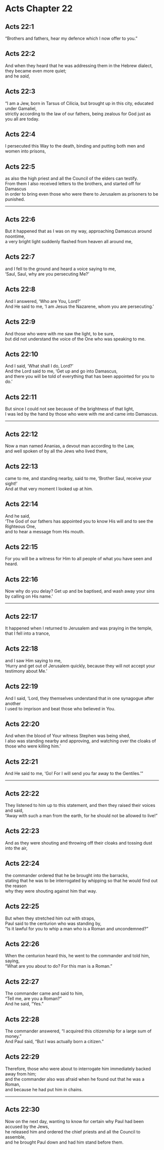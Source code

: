 # Acts Chapter 22

## Acts 22:1

“Brothers and fathers, hear my defence which I now offer to you.”

## Acts 22:2

And when they heard that he was addressing them in the Hebrew dialect, they became even more quiet;  
and he _said_,

## Acts 22:3

“I am a Jew, born in Tarsus of Cilicia, but brought up in this city, educated under Gamaliel,  
strictly according to the law of our fathers, being zealous for God just as you all are today.

## Acts 22:4

I persecuted this Way to the death, binding and putting both men and women into prisons,

## Acts 22:5

as also the high priest and all the Council of the elders can testify.  
From them I also received letters to the brothers, and started off for Damascus  
in order to bring even those who were there to Jerusalem as prisoners to be punished.

---

## Acts 22:6

But it happened that as I was on my way, approaching Damascus around noontime,  
a very bright light suddenly flashed from heaven all around me,

## Acts 22:7

and I fell to the ground and heard a voice saying to me,  
‘Saul, Saul, why are you persecuting Me?’

## Acts 22:8

And I answered, ‘Who are You, Lord?’  
And He said to me, ‘I am Jesus the Nazarene, whom you are persecuting.’

## Acts 22:9

And those who were with me saw the light, to be sure,  
but did not understand the voice of the One who was speaking to me.

## Acts 22:10

And I said, ‘What shall I do, Lord?’  
And the Lord said to me, ‘Get up and go into Damascus,  
and there you will be told of everything that has been appointed for you to do.’

## Acts 22:11

But since I could not see because of the brightness of that light,  
I was led by the hand by those who were with me and came into Damascus.

---

## Acts 22:12

Now a man named Ananias, a devout man according to the Law,  
and well spoken of by all the Jews who lived there,

## Acts 22:13

came to me, and standing nearby, said to me, ‘Brother Saul, receive your sight!’  
And at that very moment I looked up at him.

## Acts 22:14

And he said,  
‘The God of our fathers has appointed you to know His will and to see the Righteous One,  
and to hear a message from His mouth.

## Acts 22:15

For you will be a witness for Him to all people of what you have seen and heard.

## Acts 22:16

Now why do you delay? Get up and be baptised, and wash away your sins by calling on His name.’

---

## Acts 22:17

It happened when I returned to Jerusalem and was praying in the temple,  
that I fell into a trance,

## Acts 22:18

and I saw Him saying to me,  
‘Hurry and get out of Jerusalem quickly, because they will not accept your testimony about Me.’

## Acts 22:19

And I said, ‘Lord, they themselves understand that in one synagogue after another  
I used to imprison and beat those who believed in You.

## Acts 22:20

And when the blood of Your witness Stephen was being shed,  
I also was standing nearby and approving, and watching over the cloaks of those who were killing him.’

## Acts 22:21

And He said to me, ‘Go! For I will send you far away to the Gentiles.’”

---

## Acts 22:22

They listened to him up to this statement, and then they raised their voices and said,  
“Away with such a man from the earth, for he should not be allowed to live!”

## Acts 22:23

And as they were shouting and throwing off their cloaks and tossing dust into the air,

## Acts 22:24

the commander ordered that he be brought into the barracks,  
stating that he was to be interrogated by whipping so that he would find out the reason  
why they were shouting against him that way.

## Acts 22:25

But when they stretched him out with straps,  
Paul said to the centurion who was standing by,  
“Is it lawful for you to whip a man who is a Roman and uncondemned?”

## Acts 22:26

When the centurion heard this, he went to the commander and told him, saying,  
“What are you about to do? For this man is a Roman.”

## Acts 22:27

The commander came and said to him,  
“Tell me, are you a Roman?”  
And he said, “Yes.”

## Acts 22:28

The commander answered, “I acquired this citizenship for a large sum of money.”  
And Paul said, “But I was actually born a citizen.”

## Acts 22:29

Therefore, those who were about to interrogate him immediately backed away from him;  
and the commander also was afraid when he found out that he was a Roman,  
and because he had put him in chains.

---

## Acts 22:30

Now on the next day, wanting to know for certain why Paul had been accused by the Jews,  
he released him and ordered the chief priests and all the Council to assemble,  
and he brought Paul down and had him stand before them.
